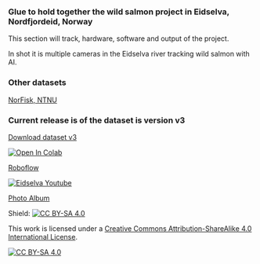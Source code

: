 
### Glue to hold together the wild salmon project in Eidselva, Nordfjordeid, Norway

This section will track, hardware, software and output of the project.

In shot it is multiple cameras in the Eidselva river tracking wild salmon with AI.



### Other datasets
[NorFisk, NTNU](https://dataverse.no/dataset.xhtml?persistentId=doi:10.18710/H5G3K5)


### Current release is of the dataset is version v3
[Download dataset v3](https://github.com/jarleven/Salmon/archive/refs/tags/v3.zip "download")

[![Open In Colab](https://colab.research.google.com/assets/colab-badge.svg)](https://colab.research.google.com/github/jarleven/Salmon/blob/master/Colab/YOLOv5.ipynb)

[Roboflow](https://app.roboflow.com/atlantic-salmon-salmo-salar/fiskai/1)

[![Eidselva Youtube](https://img.shields.io/badge/YouTube-%23FF0000.svg?style=for-the-badge&logo=YouTube&logoColor=white)](https://www.youtube.com/channel/UCk5GDliDXHNr79xArEi5CBQ)

[Photo Album](https://photos.app.goo.gl/ykHRwrBYrpg7k2Rf6)




Shield: [![CC BY-SA 4.0][cc-by-sa-shield]][cc-by-sa]

This work is licensed under a
[Creative Commons Attribution-ShareAlike 4.0 International License][cc-by-sa].

[![CC BY-SA 4.0][cc-by-sa-image]][cc-by-sa]

[cc-by-sa]: http://creativecommons.org/licenses/by-sa/4.0/
[cc-by-sa-image]: https://licensebuttons.net/l/by-sa/4.0/88x31.png
[cc-by-sa-shield]: https://img.shields.io/badge/License-CC%20BY--SA%204.0-lightgrey.svg
